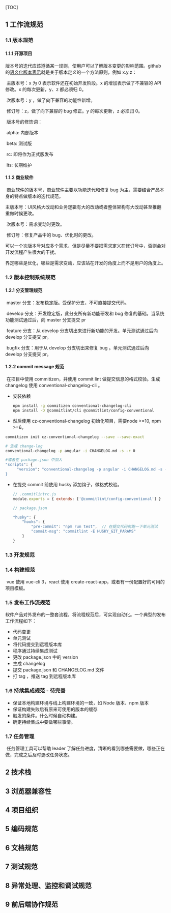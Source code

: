 [TOC]

## 1  工作流规范

### 1.1  版本规范

#### 1.1.1  开源项目

​		版本号的迭代应该遵循某一规则，使用户可以了解版本变更的影响范围。github 的[语义化版本表示](https://semver.org/lang/zh-CN/)就是关于版本定义的一个方法原则，例如 x.y.z：

​				主版本号：x 为 0 表示软件还在初始开发阶段。x 的增加表示做了不兼容的 API 修改。x 的每次更新，y、z 都必须归 0。

​				次版本号：y ，做了向下兼容的功能性新增。

​				修订号：z，做了向下兼容的 bug 修正。y 的每次更新，z 必须归 0。

​		版本号的修饰词：

​				alpha:  内部版本

​				beta:  测试版

​				rc:  即将作为正式版发布

​				lts:  长期维护

#### 1.1.2  商业软件

​		商业软件的版本号，商业软件主要以功能迭代和修复 bug 为主，需要结合产品本身的特点做版本的迭代规范。

​				主版本号：UI风格大改动和业务逻辑有大的改动或者整体架构有大改动甚至推翻重做时候更改。

​				次版本号：需求变动时更改。

​				修订号：修复产品中的 bug、优化时的更改。

​		可以一个次版本号对应多个需求，但是尽量不要把需求定义在修订号中，否则会对开发流程产生很大的干扰。

​		界定哪些是优化，哪些是需求变动，应该站在开发的角度上而不是用户的角度上。

### 1.2  版本控制系统规范

#### 1.2.1  分支管理规范

​		master 分支：发布稳定版。受保护分支，不可直接提交代码。

​		develop 分支：开发稳定版，此分支所有新功能研发和 bug 修复的基础。当系统功能测试通过后，向 master 分支提交 pr 

​		feature 分支：从 develop 分支切出来进行新功能的开发。单元测试通过后向 develop 分支提交 pr。

​		bugfix 分支：用于从 develop 分支切出来修复 bug 。单元测试通过后向 develop 分支提交 pr。

#### 1.2.2  commit message 规范

​		在项目中使用 commitizen，并使用 commit lint 做提交信息的格式校验。生成 changelog 使用 conventional-changelog-cli 。

- 安装依赖

  ```bash
  npm install -g commitizen conventional-changelog-cli
  npm install -D @commitlint/cli @commitlint/config-conventional 
  ```

- 然后使用 cz-conventional-changelog 初始化项目，需要node >=10, npm >=6。

```bash
commitizen init cz-conventional-changelog --save --save-exact

# 生成 change-log
conventional-changelog -p angular -i CHANGELOG.md -s -r 0

#或者在 package.json 中加入
"scripts": {
	 "version": "conventional-changelog -p angular -i CHANGELOG.md -s -r 0 
}
```

- 在提交 commit 前使用 husky 添加钩子，做格式校验。

  ```javascript
  // .commitlintrc.js
  module.exports = { extends: ['@commitlint/config-conventional'] }
  
  // package.json
  
  "husky": {
      "hooks": {
          "pre-commit": "npm run test",  // 在提交代码前跑一下单元测试
          "commit-msg": "commitlint -E HUSKY_GIT_PARAMS"
      }
  }
  ```

### 1.3  开发规范

### 1.4  构建规范

​		vue 使用 vue-cli 3，react 使用 create-react-app，或者有一份配置好的可用的项目模板。

### 1.5  发布工作流规范

​		软件产品对外发布的一整套流程，将流程规范后，可实现自动化。一个典型的发布工作流程如下：

- 代码变更
- 单元测试
- 将代码提交到远程版本库
- 程序通过持续集成测试
- 更改 package.json 中的 version
- 生成 changelog
- 提交 package.json 和 CHANGELOG.md 文件
- 打 tag ，推送 tag 到远程版本库

### 1.6  持续集成规范  - 待完善

- 保证本地构建环境与线上构建环境的一致，如 Node 版本、npm 版本
- 保证构建失败后有原来可使用的版本的缓存
- 触发的条件。什么时候自动构建。
- 确定持续集成中要做哪些事情。

### 1.7 任务管理

​		任务管理工具可以帮助 leader 了解任务进度，清晰的看到哪些需要做，哪些正在做，完成之后及时更改任务状态。

## 2  技术栈



## 3  浏览器兼容性

## 4  项目组织

## 5  编码规范

## 6  文档规范

## 7  测试规范

## 8  异常处理、监控和调试规范

## 9  前后端协作规范